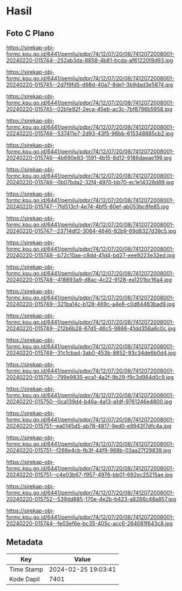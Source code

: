 # Hasil

## Foto C Plano

https://sirekap-obj-formc.kpu.go.id/6441/pemilu/pdpr/74/12/07/20/08/7412072008001-20240220-015744--252ab3da-8858-4b81-bcda-af61220f8d93.jpg

https://sirekap-obj-formc.kpu.go.id/6441/pemilu/pdpr/74/12/07/20/08/7412072008001-20240220-015745--2d7f9fd5-d98d-40a7-8de1-3b9dad3e5874.jpg

https://sirekap-obj-formc.kpu.go.id/6441/pemilu/pdpr/74/12/07/20/08/7412072008001-20240220-015745--02b1e92f-2eca-45eb-ac3c-7bf8796b5958.jpg

https://sirekap-obj-formc.kpu.go.id/6441/pemilu/pdpr/74/12/07/20/08/7412072008001-20240220-015746--537411e7-2d93-43f5-96bb-615348885cb2.jpg

https://sirekap-obj-formc.kpu.go.id/6441/pemilu/pdpr/74/12/07/20/08/7412072008001-20240220-015746--4b690e83-1591-4b15-8d12-9186daeae199.jpg

https://sirekap-obj-formc.kpu.go.id/6441/pemilu/pdpr/74/12/07/20/08/7412072008001-20240220-015746--0b07bda2-32f4-4970-bb70-ec1e14328d89.jpg

https://sirekap-obj-formc.kpu.go.id/6441/pemilu/pdpr/74/12/07/20/08/7412072008001-20240220-015747--7fd513cf-4e74-4bf5-80ef-ab053bc8fe85.jpg

https://sirekap-obj-formc.kpu.go.id/6441/pemilu/pdpr/74/12/07/20/08/7412072008001-20240220-015747--23714df2-3064-4646-82b9-69d8327d39c5.jpg

https://sirekap-obj-formc.kpu.go.id/6441/pemilu/pdpr/74/12/07/20/08/7412072008001-20240220-015748--b72c10ae-c9dd-41d4-bd27-eee9223e32ed.jpg

https://sirekap-obj-formc.kpu.go.id/6441/pemilu/pdpr/74/12/07/20/08/7412072008001-20240220-015748--418893a9-d8ac-4c22-9128-ea1201bc16a4.jpg

https://sirekap-obj-formc.kpu.go.id/6441/pemilu/pdpr/74/12/07/20/08/7412072008001-20240220-015749--321ba14c-b128-469c-a4e8-c0d84483bad9.jpg

https://sirekap-obj-formc.kpu.go.id/6441/pemilu/pdpr/74/12/07/20/08/7412072008001-20240220-015749--212b6b28-67d5-46c5-9866-41dd356a6c0c.jpg

https://sirekap-obj-formc.kpu.go.id/6441/pemilu/pdpr/74/12/07/20/08/7412072008001-20240220-015749--31c1cbad-3ab0-453b-8852-93c34de6b0d4.jpg

https://sirekap-obj-formc.kpu.go.id/6441/pemilu/pdpr/74/12/07/20/08/7412072008001-20240220-015750--799e9835-eca1-4a2f-9b29-f9c3d984d0c9.jpg

https://sirekap-obj-formc.kpu.go.id/6441/pemilu/pdpr/74/12/07/20/08/7412072008001-20240220-015750--0ca139d4-b46a-4a13-a1df-9761246e4800.jpg

https://sirekap-obj-formc.kpu.go.id/6441/pemilu/pdpr/74/12/07/20/08/7412072008001-20240220-015751--ea0145d5-ab78-4817-9ed0-e9943f7dfc4a.jpg

https://sirekap-obj-formc.kpu.go.id/6441/pemilu/pdpr/74/12/07/20/08/7412072008001-20240220-015751--f268e4cb-fb3f-44f9-968b-03aa27f29839.jpg

https://sirekap-obj-formc.kpu.go.id/6441/pemilu/pdpr/74/12/07/20/08/7412072008001-20240220-015751--c4e03b67-f957-4976-bb01-692ec25215ae.jpg

https://sirekap-obj-formc.kpu.go.id/6441/pemilu/pdpr/74/12/07/20/08/7412072008001-20240220-015752--539dd885-170e-4e2b-b423-a8266c48a857.jpg

https://sirekap-obj-formc.kpu.go.id/6441/pemilu/pdpr/74/12/07/20/08/7412072008001-20240220-015744--fe03ef6e-bc35-405c-acc6-264081f643c8.jpg


## Metadata

| Key        | Value               |
| ---------- | ------------------- |
| Time Stamp | 2024-02-25 19:03:41 |
| Kode Dapil | 7401                |



